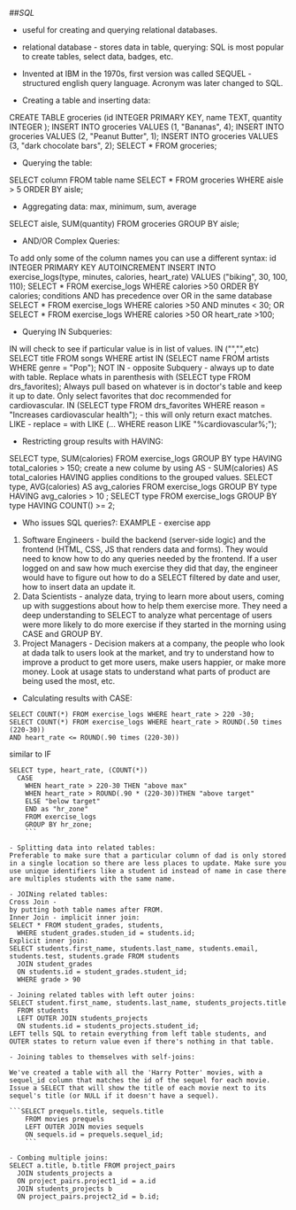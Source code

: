 ##_SQL_
- useful for creating and querying relational databases.
- relational database - stores data in table, querying: SQL is most popular to create tables, select data, badges, etc.
- Invented at IBM in the 1970s, first version was called SEQUEL - structured english query language. Acronym was later changed to SQL.

- Creating a table and inserting data:

CREATE TABLE groceries (id INTEGER PRIMARY KEY, name TEXT, quantity INTEGER );
INSERT INTO groceries VALUES (1, "Bananas", 4);
INSERT INTO groceries VALUES (2, "Peanut Butter", 1);
INSERT INTO groceries VALUES (3, "dark chocolate bars", 2);
SELECT * FROM groceries;

- Querying the table:

SELECT column FROM table name
SELECT * FROM groceries WHERE aisle > 5 ORDER BY aisle;

- Aggregating data: max, minimum, sum, average

SELECT aisle, SUM(quantity) FROM groceries GROUP BY aisle;

- AND/OR Complex Queries:

To add only some of the column names you can use a different syntax:
id INTEGER PRIMARY KEY AUTOINCREMENT
INSERT INTO exercise_logs(type, minutes, calories, heart_rate) VALUES ("biking", 30, 100, 110);
SELECT * FROM exercise_logs WHERE calories >50 ORDER BY calories;
conditions
AND   has precedence over OR in the same database
SELECT * FROM exercise_logs WHERE calories >50  AND minutes < 30;
 OR
SELECT * FROM exercise_logs WHERE calories >50 OR heart_rate >100;

- Querying IN Subqueries:

IN will check to see if particular value is in list of values. IN ("","",etc)
SELECT title FROM songs WHERE artist IN (SELECT name FROM artists WHERE genre = "Pop");
NOT IN - opposite
Subquery - always up to date with table. Replace whats in parenthesis with (SELECT type FROM drs_favorites); Always pull based on whatever is in doctor's table and keep it up to date.
Only select favorites that doc recommended for cardiovascular. IN (SELECT type FROM drs_favorites WHERE reason = "Increases cardiovascular health"); - this will only return exact matches.
LIKE - replace = with LIKE (... WHERE reason LIKE "%cardiovascular%;");

- Restricting group results with HAVING:

SELECT type, SUM(calories) FROM exercise_logs GROUP BY type
  HAVING total_calories > 150;
create a new colume by using AS - SUM(calories) AS total_calories
HAVING applies conditions to the grouped values.
SELECT type, AVG(calories) AS avg_calories FROM exercise_logs
  GROUP BY type
  HAVING avg_calories > 10
  ;
SELECT type FROM exercise_logs GROUP BY type HAVING COUNT() >= 2;

- Who issues SQL queries?:
EXAMPLE - exercise app
1. Software Engineers - build the backend (server-side logic) and the frontend (HTML, CSS, JS that renders data and forms). They would need to know how to do any queries needed by the frontend. If a user logged on and saw how much exercise they did that day, the engineer would have to figure out how to do a SELECT filtered by date and user, how to insert data an update it.
2. Data Scientists - analyze data, trying to learn more about users, coming up with suggestions about how to help them exercise more. They need a deep understanding to SELECT to analyze what percentage of users were more likely to do more exercise if they started in the morning using CASE and GROUP BY.
3. Project Managers - Decision makers at a company, the people who look at dada talk to users look at the market, and try to understand how to improve a product to get more users, make users happier, or make more money. Look at usage stats to understand what parts of product are being used the most, etc.

- Calculating results with CASE:  
```
SELECT COUNT(*) FROM exercise_logs WHERE heart_rate > 220 -30;
SELECT COUNT(*) FROM exercise_logs WHERE heart_rate > ROUND(.50 times (220-30))
AND heart_rate <= ROUND(.90 times (220-30))
```
similar to IF
```
SELECT type, heart_rate, (COUNT(*))
  CASE
    WHEN heart_rate > 220-30 THEN "above max"
    WHEN heart_rate > ROUND(.90 * (220-30))THEN "above target"
    ELSE "below target"
    END as "hr_zone"
    FROM exercise_logs
    GROUP BY hr_zone;
    ```

- Splitting data into related tables:
Preferable to make sure that a particular column of dad is only stored in a single location so there are less places to update. Make sure you use unique identifiers like a student id instead of name in case there are multiples students with the same name.

- JOINing related tables:
Cross Join -
by putting both table names after FROM.
Inner Join - implicit inner join:
SELECT * FROM student_grades, students,
  WHERE student_grades.studen_id = students.id;
Explicit inner join:
SELECT students.first_name, students.last_name, students.email, students.test, students.grade FROM students  
  JOIN student_grades
  ON students.id = student_grades.student_id;
  WHERE grade > 90

- Joining related tables with left outer joins:
SELECT student.first_name, students.last_name, students_projects.title  
  FROM students
  LEFT OUTER JOIN students_projects
  ON students.id = students_projects.student_id;
LEFT tells SQL to retain everything from left table students, and OUTER states to return value even if there's nothing in that table.

- Joining tables to themselves with self-joins:

We've created a table with all the 'Harry Potter' movies, with a sequel_id column that matches the id of the sequel for each movie. Issue a SELECT that will show the title of each movie next to its sequel's title (or NULL if it doesn't have a sequel).

```SELECT prequels.title, sequels.title
    FROM movies prequels
    LEFT OUTER JOIN movies sequels
    ON sequels.id = prequels.sequel_id;
    ```

- Combing multiple joins:
SELECT a.title, b.title FROM project_pairs
  JOIN students_projects a
  ON project_pairs.project1_id = a.id
  JOIN students_projects b
  ON project_pairs.project2_id = b.id;
